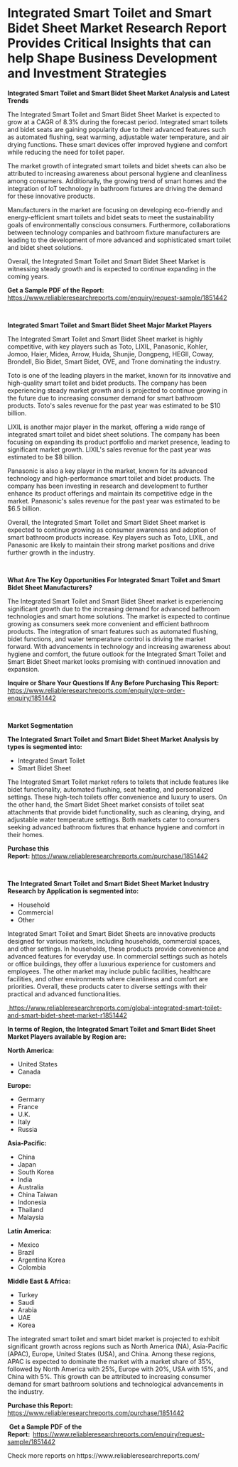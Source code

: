 <p><h1>Integrated Smart Toilet and Smart Bidet Sheet Market Research Report Provides Critical Insights that can help Shape Business Development and Investment Strategies</h1></p><p><strong>Integrated Smart Toilet and Smart Bidet Sheet Market Analysis and Latest Trends</strong></p>
<p><p>The Integrated Smart Toilet and Smart Bidet Sheet Market is expected to grow at a CAGR of 8.3% during the forecast period. Integrated smart toilets and bidet seats are gaining popularity due to their advanced features such as automated flushing, seat warming, adjustable water temperature, and air drying functions. These smart devices offer improved hygiene and comfort while reducing the need for toilet paper.</p><p>The market growth of integrated smart toilets and bidet sheets can also be attributed to increasing awareness about personal hygiene and cleanliness among consumers. Additionally, the growing trend of smart homes and the integration of IoT technology in bathroom fixtures are driving the demand for these innovative products.</p><p>Manufacturers in the market are focusing on developing eco-friendly and energy-efficient smart toilets and bidet seats to meet the sustainability goals of environmentally conscious consumers. Furthermore, collaborations between technology companies and bathroom fixture manufacturers are leading to the development of more advanced and sophisticated smart toilet and bidet sheet solutions.</p><p>Overall, the Integrated Smart Toilet and Smart Bidet Sheet Market is witnessing steady growth and is expected to continue expanding in the coming years.</p></p>
<p><strong>Get a Sample PDF of the Report:&nbsp;</strong> <a href="https://www.reliableresearchreports.com/enquiry/request-sample/1851442">https://www.reliableresearchreports.com/enquiry/request-sample/1851442</a></p>
<p>&nbsp;</p>
<p><strong>Integrated Smart Toilet and Smart Bidet Sheet Major Market Players</strong></p>
<p><p>The Integrated Smart Toilet and Smart Bidet Sheet market is highly competitive, with key players such as Toto, LIXIL, Panasonic, Kohler, Jomoo, Haier, Midea, Arrow, Huida, Shunjie, Dongpeng, HEGII, Coway, Brondell, Bio Bidet, Smart Bidet, OVE, and Trone dominating the industry.</p><p>Toto is one of the leading players in the market, known for its innovative and high-quality smart toilet and bidet products. The company has been experiencing steady market growth and is projected to continue growing in the future due to increasing consumer demand for smart bathroom products. Toto's sales revenue for the past year was estimated to be $10 billion.</p><p>LIXIL is another major player in the market, offering a wide range of integrated smart toilet and bidet sheet solutions. The company has been focusing on expanding its product portfolio and market presence, leading to significant market growth. LIXIL's sales revenue for the past year was estimated to be $8 billion.</p><p>Panasonic is also a key player in the market, known for its advanced technology and high-performance smart toilet and bidet products. The company has been investing in research and development to further enhance its product offerings and maintain its competitive edge in the market. Panasonic's sales revenue for the past year was estimated to be $6.5 billion.</p><p>Overall, the Integrated Smart Toilet and Smart Bidet Sheet market is expected to continue growing as consumer awareness and adoption of smart bathroom products increase. Key players such as Toto, LIXIL, and Panasonic are likely to maintain their strong market positions and drive further growth in the industry.</p></p>
<p>&nbsp;</p>
<p><strong>What Are The Key Opportunities For Integrated Smart Toilet and Smart Bidet Sheet Manufacturers?</strong></p>
<p><p>The Integrated Smart Toilet and Smart Bidet Sheet market is experiencing significant growth due to the increasing demand for advanced bathroom technologies and smart home solutions. The market is expected to continue growing as consumers seek more convenient and efficient bathroom products. The integration of smart features such as automated flushing, bidet functions, and water temperature control is driving the market forward. With advancements in technology and increasing awareness about hygiene and comfort, the future outlook for the Integrated Smart Toilet and Smart Bidet Sheet market looks promising with continued innovation and expansion.</p></p>
<p><strong>Inquire or Share Your Questions If Any Before Purchasing This Report:</strong> <a href="https://www.reliableresearchreports.com/enquiry/pre-order-enquiry/1851442">https://www.reliableresearchreports.com/enquiry/pre-order-enquiry/1851442</a></p>
<p>&nbsp;</p>
<p><strong>Market Segmentation</strong></p>
<p><strong>The Integrated Smart Toilet and Smart Bidet Sheet Market Analysis by types is segmented into:</strong></p>
<p><ul><li>Integrated Smart Toilet</li><li>Smart Bidet Sheet</li></ul></p>
<p><p>The Integrated Smart Toilet market refers to toilets that include features like bidet functionality, automated flushing, seat heating, and personalized settings. These high-tech toilets offer convenience and luxury to users. On the other hand, the Smart Bidet Sheet market consists of toilet seat attachments that provide bidet functionality, such as cleaning, drying, and adjustable water temperature settings. Both markets cater to consumers seeking advanced bathroom fixtures that enhance hygiene and comfort in their homes.</p></p>
<p><strong>Purchase this Report:&nbsp;</strong><a href="https://www.reliableresearchreports.com/purchase/1851442">https://www.reliableresearchreports.com/purchase/1851442</a></p>
<p>&nbsp;</p>
<p><strong>The Integrated Smart Toilet and Smart Bidet Sheet Market Industry Research by Application is segmented into:</strong></p>
<p><ul><li>Household</li><li>Commercial</li><li>Other</li></ul></p>
<p><p>Integrated Smart Toilet and Smart Bidet Sheets are innovative products designed for various markets, including households, commercial spaces, and other settings. In households, these products provide convenience and advanced features for everyday use. In commercial settings such as hotels or office buildings, they offer a luxurious experience for customers and employees. The other market may include public facilities, healthcare facilities, and other environments where cleanliness and comfort are priorities. Overall, these products cater to diverse settings with their practical and advanced functionalities.</p></p>
<p><a href="https://www.reliableresearchreports.com/global-integrated-smart-toilet-and-smart-bidet-sheet-market-r1851442">&nbsp;https://www.reliableresearchreports.com/global-integrated-smart-toilet-and-smart-bidet-sheet-market-r1851442</a></p>
<p><strong>In terms of Region, the Integrated Smart Toilet and Smart Bidet Sheet Market Players available by Region are:</strong></p>
<p>
    <p> <strong> North America: </strong>
        <ul>
            <li>United States</li>
            <li>Canada</li>
        </ul>
        </p> 
    <p> <strong> Europe: </strong>
        <ul>
            <li>Germany</li>
            <li>France</li>
            <li>U.K.</li>
            <li>Italy</li>
            <li>Russia</li>
        </ul>
        </p> 
    <p> <strong> Asia-Pacific: </strong>
        <ul>
            <li>China</li>
            <li>Japan</li>
            <li>South Korea</li>
            <li>India</li>
            <li>Australia</li>
            <li>China Taiwan</li>
            <li>Indonesia</li>
            <li>Thailand</li>
            <li>Malaysia</li>
        </ul>
        </p> 
    <p> <strong> Latin America: </strong>
        <ul>
            <li>Mexico</li>
            <li>Brazil</li>
            <li>Argentina Korea</li>
            <li>Colombia</li>
        </ul>
        </p> 
    <p> <strong> Middle East & Africa: </strong>
        <ul>
            <li>Turkey</li>
            <li>Saudi</li>
            <li>Arabia</li>
            <li>UAE</li>
            <li>Korea</li>
        </ul>
    </p>
    </p>
<p><p>The integrated smart toilet and smart bidet market is projected to exhibit significant growth across regions such as North America (NA), Asia-Pacific (APAC), Europe, United States (USA), and China. Among these regions, APAC is expected to dominate the market with a market share of 35%, followed by North America with 25%, Europe with 20%, USA with 15%, and China with 5%. This growth can be attributed to increasing consumer demand for smart bathroom solutions and technological advancements in the industry.</p></p>
<p><strong>Purchase this Report: </strong><a href="https://www.reliableresearchreports.com/purchase/1851442">https://www.reliableresearchreports.com/purchase/1851442</a></p>
<p>&nbsp;<strong>Get a Sample PDF of the Report:&nbsp;&nbsp;</strong><a href="https://www.reliableresearchreports.com/enquiry/request-sample/1851442">https://www.reliableresearchreports.com/enquiry/request-sample/1851442</a></p>
<p><strong></strong></p>
<p>Check more reports on https://www.reliableresearchreports.com/</p>